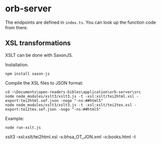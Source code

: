 # orb-server

The endpoints are defined in `index.ts`. You can look up the function code from there.

## XSL transformations
XSLT can be done with SaxonJS. 

Installation.
```
npm install saxon-js
```

Compile the XSL files to JSON format:
```
cd ~\Documents\open-readers-bibles\application\orb-server\src
node node_modules/xslt3/xslt3.js -t -xsl:xslt/tei2html.xsl -export:tei2html.sef.json -nogo "-ns:##html5"
node node_modules/xslt3/xslt3.js -t -xsl:xslt/tei2tex.xsl -export:tei2tex.sef.json -nogo "-ns:##html5"
```

Example:
```
node run-xslt.js
```

xslt3 -xsl:xslt/tei2html.xsl -s:bhsa_OT_JON.xml -o:books.html -t
